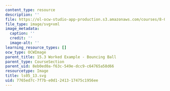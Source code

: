 ```yaml
---
content_type: resource
description: ''
file: https://ol-ocw-studio-app-production.s3.amazonaws.com/courses/8-01sc-classical-mechanics-fall-2016/7765ed7c7f7be0d1241317475c1956ee_ls05_13.svg
file_type: image/svg+xml
image_metadata:
  caption: ''
  credit: ''
  image-alt: ''
learning_resource_types: []
ocw_type: OCWImage
parent_title: 15.3 Worked Example - Bouncing Ball
parent_type: CourseSection
parent_uid: 8eb0ed0a-f63c-549e-dcc9-c64765a58d66
resourcetype: Image
title: ls05_13.svg
uid: 7765ed7c-7f7b-e0d1-2413-17475c1956ee
---
```

